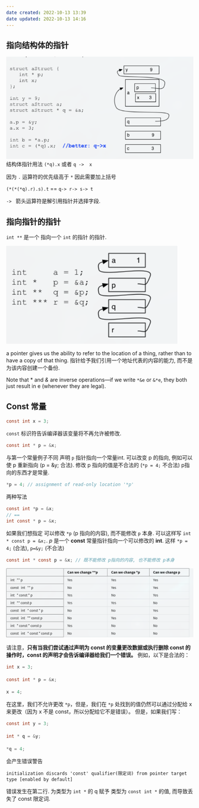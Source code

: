 ```yaml
---
date created: 2022-10-13 13:39
date updated: 2022-10-13 14:16
---
```


## 指向结构体的指针

![](attachments/Pasted%20image%2020221013133855.png)
结构体指针用法
`(*q).x` 或者 `q ->  x`

因为 `.` 运算符的优先级高于 `*` 因此需要加上括号

`(*(*(*q).r).s).t` == `q-> r-> s-> t`

` ->  ` 箭头运算符是解引用指针并选择字段.

## 指向指针的指针

`int **` 是一个 指向一个 `int` 的指针 的指针.

![](attachments/Pasted%20image%2020221013135652.png)

a pointer gives us the ability to refer to the location of a thing, rather than to have a copy of that thing. 指针给予我们引用一个地址代表的内容的能力, 而不是为该内容创建一个备份.

Note that * and _&_ are inverse operations—if we write `*&e` or `&*e`, they both just result in e (whenever they are legal).

## Const 常量

```c
const int x = 3;
```

`const` 标识符告诉编译器该变量将不再允许被修改.

```c
const int * p = &x;
```

与第一个常量例子不同
声明 `p` 指针指向一个常量int.
可以改变 p 的指向, 例如可以使 p 重新指向 (p = &y; 合法). 修改 p 指向的值是不合法的 (`*p = 4;` 不合法)
p指向的东西才是常量.

```c
*p = 4; // assignment of read-only location '*p'
```

两种写法

```c
const int *p = &x;
// ==
int const * p = &x;
```

如果我们想指定 可以修改 `*p` (p 指向的内容), 而不能修改 `p` 本身. 可以这样写 `int * const p = &x;`. _p_ 是一个 **const** 常量指针指向一个可以修改的 **int**. 这样 `*p = 4;` (合法), `p=&y;` (不合法)

```c
const int * const p = &x; // 既不能修改 p指向的内容, 也不能修改 p本身
```

![](attachments/Pasted%20image%2020221013141540.png)

请注意，**只有当我们尝试通过声明为 const 的变量更改数据或执行删除 const 的操作时，const 的声明才会告诉编译器给我们一个错误。** 例如，以下是合法的：

```c
int x = 3;

const int * p = &x;

x = 4;
```

在这里，我们不允许更改 `*p`，但是，我们在 `*p` 处找到的值仍然可以通过分配给 x 来更改（因为 x 不是 const，所以分配给它不是错误）。 但是，如果我们写：

```c
const int y = 3;

int * q = &y;

*q = 4;
```

会产生错误警告

```
initialization discards 'const' qualifier(限定词) from pointer target type [enabled by default]
```

错误发生在第二行. 为类型为 `int *` 的 q 赋予 类型为 `const int *` 的值, 而导致丢失了 const 限定词.